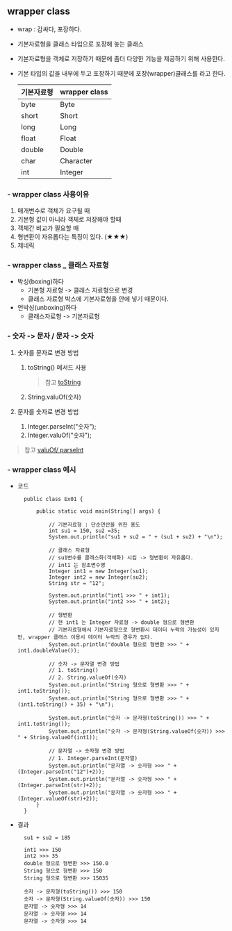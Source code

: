 ## wrapper class
- wrap : 감싸다, 포장하다.
- 기본자료형을 클래스 타입으로 포장해 놓는 클래스
- 기본자료형을 객체로 저장하기 때문에 좀더 다양한 기능을 제공하기 위해 사용한다.
- 기본 타입의 값을 내부에 두고 포장하기 때문에 포장(wrapper)클래스를 라고 한다.

    | 기본자료형 | wrapper class |
    | ----- | -----|
    | byte | Byte |
    | short | Short|
    |long | Long|
    | float | Float|
    | double | Double|
    | char | Character |
    | int | Integer |

### - wrapper class 사용이유

1. 매개변수로 객체가 요구될 때
2. 기본형 값이 아니라 객체로 저장해야 할때
3. 객체간 비교가 필요할 때
4. 형변환이 자유롭다는 특징이 있다. (★★★) 
5. 제네릭

### - wrapper class _ 클래스 자료형
- 박싱(boxing)하다 
    - 기본형 자료형 -> 클래스 자료형으로 변경
    - 클래스 자료형 박스에 기본자료형을 안에 넣기 때문이다.
- 언박싱(unboxing)하다
    - 클래스자료형 -> 기본자료형

### - 숫자 -> 문자 / 문자 -> 숫자 
1. 숫자를 문자로 변경 방법
    1. toString() 메서드 사용
        > 참고 [toString](https://github.com/hyeah0/SmartWeb_Contents_WebApplication_developer_class/blob/main/1_Java/0.%20%EC%A3%BC%EC%9A%94%ED%81%B4%EB%9E%98%EC%8A%A4/05_String.md)
    2. String.valuOf(숫자)

2. 문자를 숫자로 변경 방법
    1. Integer.parseInt("숫자");
    2. Integer.valuOf("숫자");

> 참고 [valuOf/ parseInt](https://github.com/hyeah0/Java/blob/main/%EC%9E%90%EB%B0%94%EC%9D%98%20%EC%A0%95%EC%84%9D%20chapter/chapter9_java.lang/wrapper%20class%20%ED%83%80%EC%9E%85%EB%B3%80%ED%99%98/wrapper%20class_%20parse_valueOf.md)

### - wrapper class 예시

- 코드

        public class Ex01 {

            public static void main(String[] args) {

                // 기본자료형 : 단순연산을 위한 용도
                int su1 = 150, su2 =35;
                System.out.println("su1 + su2 = " + (su1 + su2) + "\n");
            
                // 클래스 자료형 
                // su1변수를 클래스화(객체화) 시킴 -> 형변환이 자유롭다.
                // int1 는 참조변수명
                Integer int1 = new Integer(su1);
                Integer int2 = new Integer(su2);
                String str = "12";
                
                System.out.println("int1 >>> " + int1);
                System.out.println("int2 >>> " + int2);
            
                // 형변환
                // 현 int1 는 Integer 자료형 -> double 형으로 형변환
                // 기본자료형에서 기본자료형으로 형변환시 데이터 누락의 가능성이 있지만, wrapper 클래스 이용시 데이터 누락의 경우가 없다.
                System.out.println("double 형으로 형변환 >>> " + int1.doubleValue());
            
                // 숫자 -> 문자열 변경 방법
                // 1. toString() 
                // 2. String.valueOf(숫자)
                System.out.println("String 형으로 형변환 >>> " + int1.toString());
                System.out.println("String 형으로 형변환 >>> " + (int1.toString() + 35) + "\n");
                
                System.out.println("숫자 -> 문자형(toString()) >>> " + int1.toString());
                System.out.println("숫자 -> 문자형(String.valueOf(숫자)) >>> " + String.valueOf(int1));
            
                // 문자열 -> 숫자형 변경 방법
                // 1. Integer.parseInt(문자열)
                System.out.println("문자열 -> 숫자형 >>> " + (Integer.parseInt("12")+2));
                System.out.println("문자열 -> 숫자형 >>> " + (Integer.parseInt(str)+2));
                System.out.println("문자열 -> 숫자형 >>> " + (Integer.valueOf(str)+2));
            }
        }

- 결과

        su1 + su2 = 185

        int1 >>> 150
        int2 >>> 35
        double 형으로 형변환 >>> 150.0
        String 형으로 형변환 >>> 150
        String 형으로 형변환 >>> 15035

        숫자 -> 문자형(toString()) >>> 150
        숫자 -> 문자형(String.valueOf(숫자)) >>> 150
        문자열 -> 숫자형 >>> 14
        문자열 -> 숫자형 >>> 14
        문자열 -> 숫자형 >>> 14
